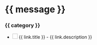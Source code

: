 <h1>{{ message }}</h1>
<div v-for="(group, category) in links" :key="category">
	<h3>{{ category }}</h3>
	<ul class="pb-8 md:columns-2 xl:columns-3 gap-8">
		<li v-for="(link, index) in group" :key="index" class="relative w-full">
			<img class="absolute -left-6 top-[5px]" width="16" height="16" :src="'https://www.google.com/s2/favicons?domain=' + link.url + '&sz=16'" />
			<a :href="link.url">{{ link.title }}</a> - <span>{{ link.description }}</span>
		</li>
	</ul>
</div>

<script>
	Vue.createApp({
		data() {
			return {
				message: 'Полезные ссылки',
				links: {
					'Документация': [
						{ url: 'https://developer.mozilla.org/en-US/docs/Web/HTML', title: 'HTML Mozilla', description: 'HTML от mozilla.org' },
						{ url: 'https://developer.mozilla.org/en-US/docs/Web/CSS', title: 'CSS Mozilla', description: 'CSS от mozilla.org' },
						{ url: 'https://developer.mozilla.org/en-US/docs/Web/JavaScript', title: 'JavaScript Mozilla', description: 'JavaScript от mozilla.org' },
						{ url: 'https://www.w3schools.com/tags/default.asp', title: 'HTML W3Schools', description: 'HTML от w3schools.com' },
						{ url: 'https://www.w3schools.com/cssref/index.php', title: 'CSS W3Schools', description: 'CSS от w3schools.com' },
						{ url: 'https://www.w3schools.com/js/default.asp', title: 'JavaScript W3Schools', description: 'JavaScript от w3schools.com' },
						{ url: 'http://htmlbook.ru/html', title: 'HTML htmlbook', description: 'HTML от htmlbook.ru' },
						{ url: 'http://htmlbook.ru/css', title: 'CSS htmlbook', description: 'CSS от htmlbook.ru' },
						{ url: 'https://www.markdownguide.org/cheat-sheet/', title: 'Markdown', description: 'Markdown от markdownguide.org' },
					],
					'CSS фреймворки': [
						{ url: 'https://getbootstrap.com/', title: 'Bootstrap', description: 'HTML, CSS и JS фреймворк' },
						{ url: 'https://tailwindcss.com/', title: 'Tailwind CSS', description: 'CSS фреймворк (независимый от стиля)' },
						{ url: 'https://get.foundation/sites.html', title: 'Foundation for Sites', description: 'HTML, CSS и JS фреймворк' },
						{ url: 'https://get.foundation/emails.html', title: 'Foundation for Emails', description: 'фреймворк для верстки Email' },
						{ url: 'https://bulma.io/', title: 'Bulma', description: 'CSS фреймворк' },
						{ url: 'http://getskeleton.com/', title: 'Skeleton', description: 'простой CSS фреймворк' },
					],
					'JavaScript фреймворки': [
						{ url: 'https://ua.vuejs.org/', title: 'Vue.js', description: 'JS фреймворк' },
						{ url: 'https://alpinejs.dev/', title: 'Alpine.js', description: 'простой и легкий JS фреймворк, похож на Vue.js' },
					],
					'Другое': [
						{ url: 'https://adam-marsden.co.uk/css-cheat-sheet', title: 'CSS Cheat Sheet', description: 'шпаргалка по CSS' }
					],
				},
			};
		},
	}).mount('#main');
</script>
